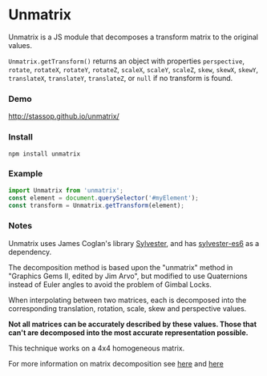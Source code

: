 # Unmatrix

Unmatrix is a JS module that decomposes a transform matrix to the original values.

`Unmatrix.getTransform()`
returns an object with properties
`perspective`, `rotate`, `rotateX`, `rotateY`, `rotateZ`,
`scaleX`, `scaleY`, `scaleZ`, `skew`, `skewX`, `skewY`,
`translateX`, `translateY`, `translateZ`,
or `null` if no transform is found.

### Demo

http://stassop.github.io/unmatrix/

### Install

```
npm install unmatrix
```

### Example

```javascript
import Unmatrix from 'unmatrix';
const element = document.querySelector('#myElement');
const transform = Unmatrix.getTransform(element);
```

### Notes

Unmatrix uses James Coglan's library [Sylvester](http://sylvester.jcoglan.com/),
and has [sylvester-es6](https://www.npmjs.com/package/sylvester-es6) as a dependency.

The decomposition method is based upon the "unmatrix" method in
"Graphics Gems II, edited by Jim Arvo", but modified to use Quaternions instead
of Euler angles to avoid the problem of Gimbal Locks.

When interpolating between two matrices, each is decomposed into the
corresponding translation, rotation, scale, skew and perspective values.

**Not all matrices can be accurately described by these values.
Those that can't are decomposed into the most accurate representation possible.**

This technique works on a 4x4 homogeneous matrix.

For more information on matrix decomposition see
[here](https://drafts.csswg.org/css-transforms-1/#decomposing-a-2d-matrix) and
[here](https://drafts.csswg.org/css-transforms-2/#decomposing-a-3d-matrix)
